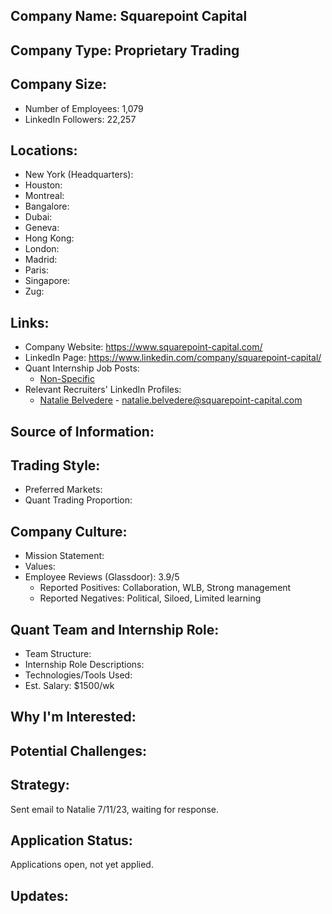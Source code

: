 ## Company Name: Squarepoint Capital

## Company Type: Proprietary Trading

## Company Size:
- Number of Employees: 1,079
- LinkedIn Followers: 22,257

## Locations:
- New York (Headquarters): 
- Houston: 
- Montreal: 
- Bangalore: 
- Dubai: 
- Geneva: 
- Hong Kong: 
- London: 
- Madrid: 
- Paris: 
- Singapore: 
- Zug: 

## Links:
- Company Website: https://www.squarepoint-capital.com/
- LinkedIn Page: https://www.linkedin.com/company/squarepoint-capital/
- Quant Internship Job Posts: 
  - [Non-Specific](https://www.squarepoint-capital.com/careers#s5)
- Relevant Recruiters' LinkedIn Profiles: 
  - [Natalie Belvedere](https://www.linkedin.com/in/nataliebelvedere/) - natalie.belvedere@squarepoint-capital.com

## Source of Information:

## Trading Style:
- Preferred Markets: 
- Quant Trading Proportion: 

## Company Culture:
- Mission Statement: 
- Values: 
- Employee Reviews (Glassdoor): 3.9/5
  - Reported Positives: Collaboration, WLB, Strong management
  - Reported Negatives: Political, Siloed, Limited learning

## Quant Team and Internship Role:
- Team Structure: 
- Internship Role Descriptions: 
- Technologies/Tools Used: 
- Est. Salary: $1500/wk

## Why I'm Interested:

## Potential Challenges: 

## Strategy:
Sent email to Natalie 7/11/23, waiting for response.

## Application Status:
Applications open, not yet applied.

## Updates:
